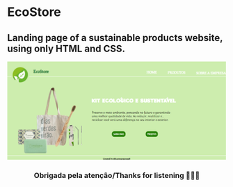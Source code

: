 # EcoStore
<h2>Landing page of a sustainable products website, using only HTML and CSS.</h2>
<img src="assets/images/print.png">
<h3 align="center">Obrigada pela atenção/Thanks for listening 🤸🏼‍♀️</h3>